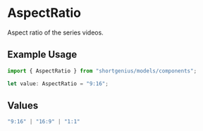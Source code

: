 # AspectRatio

Aspect ratio of the series videos.

## Example Usage

```typescript
import { AspectRatio } from "shortgenius/models/components";

let value: AspectRatio = "9:16";
```

## Values

```typescript
"9:16" | "16:9" | "1:1"
```